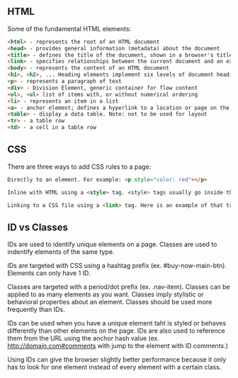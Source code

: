 ## HTML

Some of the fundamental HTML elements:
```html
<html> - represents the root of an HTML document
<head> - provides general information (metadata) about the document
<title> - defines the title of the document, shown in a browser's title bar
<link> - specifies relationships between the current document and an external resource
<body> - represents the content of an HTML document
<h1>, <h2>, ... Heading elements implement six levels of document headings
<p> - represents a paragraph of text
<div> - Division Element, generic container for flow content
<ol>, <ul> list of items with, or without numerical ordering
<li> - represents an item in a list
<a> - anchor element; defines a hyperlink to a location or page on the Web
<table> - display a data table. Note: not to be used for layout
<tr> - a table row
<td> - a cell in a table row
```

## CSS

There are three ways to add CSS rules to a page:
```html
Directly to an element. For example: <p style="color: red"></p>

Inline with HTML using a <style> tag. <style> tags usually go inside the <head> tag. An example is: <style> p { color: red; } </style>

Linking to a CSS file using a <link> tag. Here is an example of that tag: <link rel="stylesheet" href="style.css">
```


## ID vs Classes

IDs are used to identify unique elements on a page. Classes are used to indentify elements of the same type.

IDs are targeted with CSS using a hashtag prefix (ex. #buy-now-main-btn). Elements can only have 1 ID. 

Classes are targeted with a period/dot prefix (ex. .nav-item). Classes can be applied to as many elements as you want. Classes imply stylistic or behavioral properties about an element.
Classes should be used more frequently than IDs.

IDs can be used when you have a unique element taht is styled or behaves differently than other elements on the page. IDs are also used to reference them from the URL using the anchor hash value (ex. http://domain.com#comments with jump to the element with ID comments.)

Using IDs can give the browser slightly better performance because it only has to look for one element instead of every element with a certain class.


